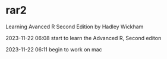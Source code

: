 # rar2
Learning Avanced R Second Edition by Hadley Wickham

2023-11-22 06:08  start to learn the Advanced R, Second editon

2023-11-22 06:11  begin to work on mac
